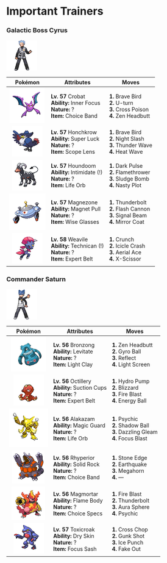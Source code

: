 # Important Trainers

### Galactic Boss Cyrus

![Galactic Boss Cyrus](../../assets/important_trainers/cyrus.png)

| Pokémon | Attributes | Moves |
|:-------:|------------|-------|
| ![Crobat](../../assets/sprites/crobat/front.gif) | **Lv. 57** Crobat<br>**Ability:** Inner Focus<br>**Nature:** ?<br>**Item:** Choice Band | **1.** Brave Bird<br>**2.** U-turn<br>**3.** Cross Poison<br>**4.** Zen Headbutt |
| ![Honchkrow](../../assets/sprites/honchkrow/front.gif) | **Lv. 57** Honchkrow<br>**Ability:** Super Luck<br>**Nature:** ?<br>**Item:** Scope Lens | **1.** Brave Bird<br>**2.** Night Slash<br>**3.** Thunder Wave<br>**4.** Heat Wave |
| ![Houndoom](../../assets/sprites/houndoom/front.gif) | **Lv. 57** Houndoom<br>**Ability:** Intimidate (!)<br>**Nature:** ?<br>**Item:** Life Orb | **1.** Dark Pulse<br>**2.** Flamethrower<br>**3.** Sludge Bomb<br>**4.** Nasty Plot |
| ![Magnezone](../../assets/sprites/magnezone/front.gif) | **Lv. 57** Magnezone<br>**Ability:** Magnet Pull<br>**Nature:** ?<br>**Item:** Wise Glasses | **1.** Thunderbolt<br>**2.** Flash Cannon<br>**3.** Signal Beam<br>**4.** Mirror Coat |
| ![Weavile](../../assets/sprites/weavile/front.gif) | **Lv. 58** Weavile<br>**Ability:** Technican (!)<br>**Nature:** ?<br>**Item:** Expert Belt | **1.** Crunch<br>**2.** Icicle Crash<br>**3.** Aerial Ace<br>**4.** X-Scissor |


### Commander Saturn

![Commander Saturn](../../assets/important_trainers/saturn.png)

| Pokémon | Attributes | Moves |
|:-------:|------------|-------|
| ![Bronzong](../../assets/sprites/bronzong/front.gif) | **Lv. 56** Bronzong<br>**Ability:** Levitate<br>**Nature:** ?<br>**Item:** Light Clay | **1.** Zen Headbutt<br>**2.** Gyro Ball<br>**3.** Reflect<br>**4.** Light Screen |
| ![Octillery](../../assets/sprites/octillery/front.gif) | **Lv. 56** Octillery<br>**Ability:** Suction Cups<br>**Nature:** ?<br>**Item:** Expert Belt | **1.** Hydro Pump<br>**2.** Blizzard<br>**3.** Fire Blast<br>**4.** Energy Ball |
| ![Alakazam](../../assets/sprites/alakazam/front.gif) | **Lv. 56** Alakazam<br>**Ability:** Magic Guard<br>**Nature:** ?<br>**Item:** Life Orb | **1.** Psychic<br>**2.** Shadow Ball<br>**3.** Dazzling Gleam<br>**4.** Focus Blast |
| ![Rhyperior](../../assets/sprites/rhyperior/front.gif) | **Lv. 56** Rhyperior<br>**Ability:** Solid Rock<br>**Nature:** ?<br>**Item:** Choice Band | **1.** Stone Edge<br>**2.** Earthquake<br>**3.** Megahorn<br>**4.** — |
| ![Magmortar](../../assets/sprites/magmortar/front.gif) | **Lv. 56** Magmortar<br>**Ability:** Flame Body<br>**Nature:** ?<br>**Item:** Choice Specs | **1.** Fire Blast<br>**2.** Thunderbolt<br>**3.** Aura Sphere<br>**4.** Psychic |
| ![Toxicroak](../../assets/sprites/toxicroak/front.gif) | **Lv. 57** Toxicroak<br>**Ability:** Dry Skin<br>**Nature:** ?<br>**Item:** Focus Sash | **1.** Cross Chop<br>**2.** Gunk Shot<br>**3.** Ice Punch<br>**4.** Fake Out |


